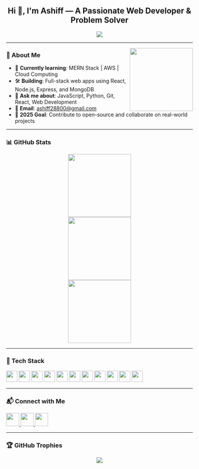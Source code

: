 <h2 align="center">Hi 👋, I'm Ashiff — A Passionate Web Developer & Problem Solver</h2>

<p align="center">
  <img src="https://readme-typing-svg.herokuapp.com?font=Fira+Code&duration=3000&pause=1000&color=F76D6D&width=435&lines=Full+Stack+Web+Developer;Lifelong+Learner+🚀;Python+and+JavaScript+Enthusiast" />
</p>

---

<!-- Animated GIF -->
<img align="right" height="170" src="https://media.giphy.com/media/qgQUggAC3Pfv687qPC/giphy.gif" />

### 🧠 About Me
- 🌱 **Currently learning**: MERN Stack | AWS | Cloud Computing
- 🛠️ **Building**: Full-stack web apps using React, Node.js, Express, and MongoDB
- 💬 **Ask me about**: JavaScript, Python, Git, React, Web Development
- 📧 **Email**: [ashiff28800@gmail.com](mailto:ashiff28800@gmail.com)
- 🎯 **2025 Goal**: Contribute to open-source and collaborate on real-world projects

---

### 📊 GitHub Stats

<div align="center">
  <img src="https://github-readme-stats.vercel.app/api?username=Ashiff28800&show_icons=true&include_all_commits=true&count_private=true&theme=radical&border_radius=10&hide_border=false" height="170" />
  <br/>
  <img src="https://github-readme-stats.vercel.app/api/top-langs?username=Ashiff28800&layout=compact&langs_count=6&theme=radical&border_radius=10&hide_border=false" height="170" />
  <br/>
  <img src="https://streak-stats.demolab.com?user=Ashiff28800&theme=radical&hide_border=false&border_radius=10&date_format=M%20j%5B%2C%20Y%5D" height="170" />
</div>

---

### 🧰 Tech Stack

<div align="left">
  <img src="https://cdn.jsdelivr.net/gh/devicons/devicon/icons/javascript/javascript-original.svg" height="30" />
  <img src="https://cdn.jsdelivr.net/gh/devicons/devicon/icons/react/react-original.svg" height="30" />
  <img src="https://cdn.jsdelivr.net/gh/devicons/devicon/icons/nodejs/nodejs-original.svg" height="30" />
  <img src="https://cdn.jsdelivr.net/gh/devicons/devicon/icons/express/express-original.svg" height="30" />
  <img src="https://cdn.jsdelivr.net/gh/devicons/devicon/icons/mongodb/mongodb-original.svg" height="30" />
  <img src="https://cdn.jsdelivr.net/gh/devicons/devicon/icons/python/python-original.svg" height="30" />
  <img src="https://cdn.jsdelivr.net/gh/devicons/devicon/icons/git/git-original.svg" height="30" />
  <img src="https://cdn.jsdelivr.net/npm/simple-icons@v9/icons/amazonaws.svg" height="30" />
  <img src="https://cdn.jsdelivr.net/gh/devicons/devicon/icons/html5/html5-original.svg" height="30" />
  <img src="https://cdn.jsdelivr.net/gh/devicons/devicon/icons/css3/css3-original.svg" height="30" />
  <img src="https://cdn.jsdelivr.net/gh/devicons/devicon/icons/tailwindcss/tailwindcss-original.svg" height="30" />
</div>

---

### 📬 Connect with Me

<div align="left">
  <a href="https://www.instagram.com/ashiff_code" target="_blank">
    <img src="https://img.shields.io/static/v1?message=Instagram&logo=instagram&label=&color=E4405F&logoColor=white&labelColor=&style=for-the-badge" height="35" />
  </a>
  <a href="mailto:ashiff28800@gmail.com" target="_blank">
    <img src="https://img.shields.io/static/v1?message=Gmail&logo=gmail&label=&color=D14836&logoColor=white&labelColor=&style=for-the-badge" height="35" />
  </a>
  <a href="https://www.linkedin.com/in/ashiff-code" target="_blank">
    <img src="https://img.shields.io/static/v1?message=LinkedIn&logo=linkedin&label=&color=0077B5&logoColor=white&labelColor=&style=for-the-badge" height="35" />
  </a>
</div>

---

### 🏆 GitHub Trophies

<p align="center">
  <img src="https://github-profile-trophy.vercel.app/?username=Ashiff28800&theme=radical&no-frame=true&row=1&margin-w=10" />
</p>
